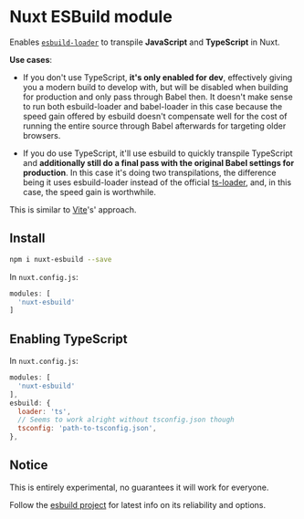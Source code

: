 # Nuxt ESBuild module

Enables [`esbuild-loader`](https://github.com/egoist/esbuild-loader) 
to transpile **JavaScript** and **TypeScript** in Nuxt.

**Use cases**:

- If you don't use TypeScript, **it's only enabled for dev**, effectively giving you a modern build to develop with, but will be disabled when building for production and only pass through Babel then. It doesn't make sense to run both esbuild-loader and babel-loader in this case because the speed gain offered by esbuild doesn't compensate well for the cost of running the entire source through Babel afterwards for targeting older browsers.

- If you do use TypeScript, it'll use esbuild to quickly transpile TypeScript and **additionally still do a final pass with the original Babel settings for production**. In this case it's doing two transpilations, the difference being it uses esbuild-loader instead of the official [ts-loader](https://github.com/TypeStrong/ts-loader), and, in this case, the speed gain is worthwhile.

This is similar to [Vite](https://github.com/vitejs/vite)'s' approach.

## Install

```sh
npm i nuxt-esbuild --save
```

In `nuxt.config.js`:

```js
modules: [
  'nuxt-esbuild'
]
```

## Enabling TypeScript

In `nuxt.config.js`:

```js
modules: [
  'nuxt-esbuild'
],
esbuild: {
  loader: 'ts',
  // Seems to work alright without tsconfig.json though
  tsconfig: 'path-to-tsconfig.json',
},
```

## Notice

This is entirely experimental, no guarantees it will work for everyone.

Follow the [esbuild project](https://github.com/evanw/esbuild) for latest info on its reliability and options.

